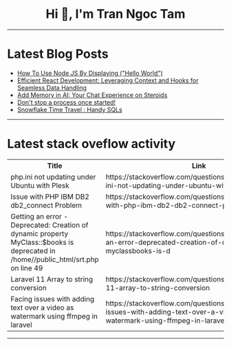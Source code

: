 <h1 align="center">Hi 👋, I'm Tran Ngoc Tam</h1>

---

# Latest Blog Posts 
<!-- BLOG-POST-LIST:START -->
- [How To Use Node JS By Displaying &lpar;&quot;Hello World&quot;&rpar;](https://dev.to/muhammad_raihan/how-to-use-node-js-by-displaying-hello-world-3lkh)
- [Efficient React Development: Leveraging Context and Hooks for Seamless Data Handling](https://dev.to/raju_dandigam/efficient-react-development-leveraging-context-and-hooks-for-seamless-data-handling-258c)
- [Add Memory in AI: Your Chat Experience on Steroids](https://dev.to/harshit_lakhani/add-memory-in-ai-your-chat-experience-on-steroids-575j)
- [Don&#39;t stop a process once started!](https://dev.to/leg_end/dont-stop-a-process-once-started-1ed3)
- [Snowflake Time Travel : Handy SQLs](https://dev.to/digitalchemist/snowflake-time-travel-handy-sqls-en6)
<!-- BLOG-POST-LIST:END -->

---

# Latest stack oveflow activity
<table>
  <tr><th>Title</th><th>Link</th></tr>
  <!-- STACKOVERFLOW:START --><tr><td>php.ini not updating under Ubuntu with Plesk</td><td>https://stackoverflow.com/questions/78912706/php-ini-not-updating-under-ubuntu-with-plesk</td></tr><tr><td>Issue with PHP IBM DB2 db2_connect Problem</td><td>https://stackoverflow.com/questions/78912627/issue-with-php-ibm-db2-db2-connect-problem</td></tr><tr><td>Getting an error - Deprecated: Creation of dynamic property MyClass::$books is deprecated in /home//public_html/srt.php on line 49</td><td>https://stackoverflow.com/questions/78912572/getting-an-error-deprecated-creation-of-dynamic-property-myclassbooks-is-d</td></tr><tr><td>Laravel 11 Array to string conversion</td><td>https://stackoverflow.com/questions/78912565/laravel-11-array-to-string-conversion</td></tr><tr><td>Facing issues with adding text over a video as watermark using ffmpeg in laravel</td><td>https://stackoverflow.com/questions/78912459/facing-issues-with-adding-text-over-a-video-as-watermark-using-ffmpeg-in-laravel</td></tr><!-- STACKOVERFLOW:END -->
</table>

---


